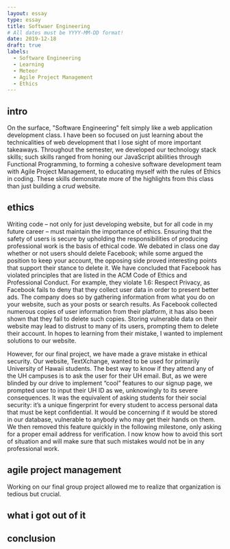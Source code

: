 ```yaml
---
layout: essay
type: essay
title: Softwaer Engineering
# All dates must be YYYY-MM-DD format!
date: 2019-12-18
draft: true
labels:
  - Software Engineering
  - Learning
  - Meteor  
  - Agile Project Management
  - Ethics
---
```


<!-- <img class="ui large left floated image" src="../images/brainstorming.jpg"> -->

## intro

On the surface, "Software Engineering" felt simply like a web application development class. I have been so focused on just learning about the technicalities of web development that I lose sight of more important takeaways. Throughout the semester, we developed our technology stack skills; such skills ranged from honing our JavaScript abilities through Functional Programming, to forming a cohesive software development team with Agile Project Management, to educating myself with the rules of Ethics in coding. These skills demonstrate more of the highlights from this class than just building a *crud* website.

## ethics 

Writing code – not only for just developing website, but for all code in my future career – must maintain the importance of ethics. Ensuring that the safety of users is secure by upholding the responsibilities of producing professional work is the basis of ethical code. We debated in class one day whether or not users should delete Facebook; while some argued the position to keep your account, the opposing side proved interesting points that support their stance to delete it. We have concluded that Facebook has violated principles that are listed in the ACM Code of Ethics and Professional Conduct. For example, they violate 1.6: Respect Privacy, as Facebook fails to deny that they collect user data in order to present better ads. The company does so by gathering information from what you do on your website, such as your posts or search results. As Facebook collected numerous copies of user information from their platform, it has also been shown that they fail to delete such copies. Storing vulnerable data on their website may lead to distrust to many of its users, prompting them to delete their account. In hopes to learning from their mistake, I wanted to implement solutions to our website.

However, for our final project, we have made a grave mistake in ethical security. Our website, TextXchange, wanted to be used for primarily University of Hawaii students. The best way to know if they attend any of the UH campuses is to ask the user for their UH email. But, as we were blinded by our drive to implement “cool” features to our signup page, we prompted user to input their UH ID as we, unknowingly to its severe consequences. It was the equivalent of asking students for their social security: it’s a unique fingerprint for every student to access personal data that must be kept confidential. It would be concerning if it would be stored in our database, vulnerable to anybody who may get their hands on them. We then removed this feature quickly in the following milestone, only asking for a proper email address for verification. I now know how to avoid this sort of situation and will make sure that such mistakes would not be in any professional work.

## agile project management

Working on our final group project allowed me to realize that organization is tedious but crucial. 

## what i got out of it

## conclusion 
